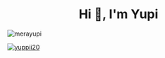 <h1 align="center">Hi 👋, I'm Yupi</h1>

<p align="left"> <img src="https://komarev.com/ghpvc/?username=merayupi&label=Profile%20views&color=0e75b6&style=flat" alt="merayupi" /> </p>

<p align="left"> <a href="https://twitter.com/yuppii20" target="blank"><img src="https://img.shields.io/twitter/follow/yuppii20?logo=twitter&style=for-the-badge" alt="yuppii20" /></a> </p>
